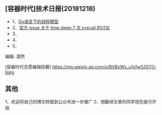 ## [容器时代]技术日报(20181218)

- 1、[Go语言下的线程模型](https://studygolang.com/articles/16126)
- 2、[官方 issue 关于 time.sleep 7 次 syscall 的讨论](https://github.com/golang/go/issues/25471#issuecomment-391906366)
- 3、[]()
- 4、[]()
- 5、[]()

编辑: 漠然

[容器时代志愿编辑招募] https://mp.weixin.qq.com/s/BVBzWx_u1xfwSZGTO-6qlg

## 其他
1、欢迎将自己的博文转载到公众号进一步推广
2、想翻译文章的同学现在就可开始
